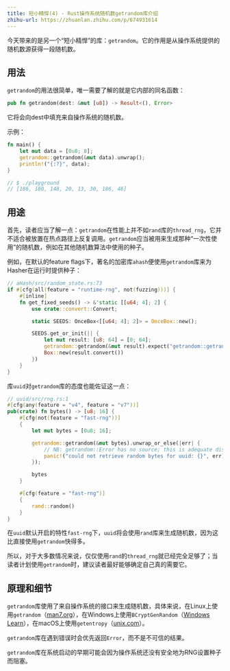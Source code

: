 ```yaml
---
title: 短小精悍(4) - Rust操作系统随机数getrandom库介绍
zhihu-url: https://zhuanlan.zhihu.com/p/674931614
---
```


今天带来的是另一个“短小精悍”的库：`getrandom`。它的作用是从操作系统提供的随机数源获得一段随机数。

## 用法

`getrandom`的用法很简单，唯一需要了解的就是它内部的同名函数：

```rust
pub fn getrandom(dest: &mut [u8]) -> Result<(), Error>
```

它将会向dest中填充来自操作系统的随机数。

示例：
```rust
fn main() {
    let mut data = [0u8; 8];
    getrandom::getrandom(&mut data).unwrap();
    println!("{:?}", data);
}

// $ ./playground
// [186, 180, 148, 20, 13, 30, 186, 46]
```

## 用途

首先，读者应当了解一点：`getrandom`在性能上并不如`rand`库的`thread_rng`，它并不适合被放置在热点路径上反复调用。`getrandom`应当被用来生成那种“一次性使用”的随机数，例如在其他随机数算法中使用的种子。

例如，在默认的feature flags下，著名的加密库`ahash`便使用`getrandom`库来为Hasher在运行时提供种子：

```rust
// aHash/src/random_state.rs:73
if #[cfg(all(feature = "runtime-rng", not(fuzzing)))] {
    #[inline]
    fn get_fixed_seeds() -> &'static [[u64; 4]; 2] {
        use crate::convert::Convert;

        static SEEDS: OnceBox<[[u64; 4]; 2]> = OnceBox::new();

        SEEDS.get_or_init(|| {
            let mut result: [u8; 64] = [0; 64];
            getrandom::getrandom(&mut result).expect("getrandom::getrandom() failed.");
            Box::new(result.convert())
        })
    }
}
```

库`uuid`对`getrandom`库的态度也能佐证这一点：

```rust
// uuid/src/rng.rs:1
#[cfg(any(feature = "v4", feature = "v7"))]
pub(crate) fn bytes() -> [u8; 16] {
    #[cfg(not(feature = "fast-rng"))]
    {
        let mut bytes = [0u8; 16];

        getrandom::getrandom(&mut bytes).unwrap_or_else(|err| {
            // NB: getrandom::Error has no source; this is adequate display
            panic!("could not retrieve random bytes for uuid: {}", err)
        });

        bytes
    }

    #[cfg(feature = "fast-rng")]
    {
        rand::random()
    }
}
```

在`uuid`默认开启的特性`fast-rng`下，`uuid`将会使用`rand`库来生成随机数，因为这比直接使用`getrandom`快得多。

所以，对于大多数情况来说，仅仅使用`rand`的`thread_rng`就已经完全足够了；当读者计划使用`getrandom`时，建议读者最好能够确定自己真的需要它。

## 原理和细节

`getrandom`库使用了来自操作系统的接口来生成随机数，具体来说，在Linux上使用`getrandom`（[man7.org](https://www.man7.org/linux/man-pages/man2/getrandom.2.html)），在Windows上使用`BCryptGenRandom`（[Windows Learn](https://learn.microsoft.com/en-us/windows/win32/api/bcrypt/nf-bcrypt-bcryptgenrandom)），在macOS上使用`getentropy`（[unix.com](https://www.unix.com/man-page/mojave/2/getentropy/)）。

`getrandom`库在遇到错误时会优先返回`Error`，而不是不可信的结果。

`getrandom`库在系统启动的早期可能会因为操作系统还没有安全地为RNG设置种子而阻塞。



